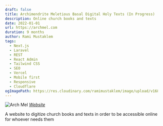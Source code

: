 ```yaml
---
draft: false
title: Archimendrite Meletious Basal Digital Holy Texts (In Progress)
description: Online church books and texts
date: 2022-01-01
url: https://archmel.com
duration: 9 months
author: Rami Mustaklem
tags:
  - Next.js
  - Laravel
  - REST
  - React Admin
  - Tailwind CSS
  - SEO
  - Vercel
  - Mobile first
  - Responsive
  - Cloudflare
ogImagePath: https://res.cloudinary.com/ramimustaklem/image/upload/v1683369401/archmel/archmel.com__ta3pyt.png
---
```


![Arch Mel](https://res.cloudinary.com/ramimustaklem/image/upload/v1683369401/archmel/archmel.com__ta3pyt.png)
_[Website](https://archmel.com/)_

A website to digitize church books and texts in order to be accessible online for whoever needs them
